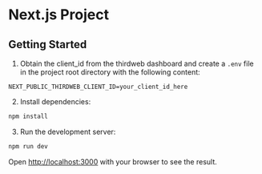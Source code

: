 # Next.js Project

## Getting Started

1. Obtain the client_id from the thirdweb dashboard and create a `.env` file in the project root directory with the following content:

```
NEXT_PUBLIC_THIRDWEB_CLIENT_ID=your_client_id_here
```

2. Install dependencies:

```bash
npm install
```

3. Run the development server:

```bash
npm run dev
```

Open [http://localhost:3000](http://localhost:3000) with your browser to see the result.
